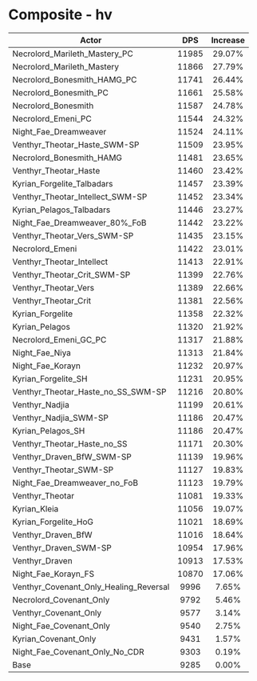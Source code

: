 # Composite - hv
| Actor | DPS | Increase |
|---|:---:|:---:|
|Necrolord_Marileth_Mastery_PC|11985|29.07%|
|Necrolord_Marileth_Mastery|11866|27.79%|
|Necrolord_Bonesmith_HAMG_PC|11741|26.44%|
|Necrolord_Bonesmith_PC|11661|25.58%|
|Necrolord_Bonesmith|11587|24.78%|
|Necrolord_Emeni_PC|11544|24.32%|
|Night_Fae_Dreamweaver|11524|24.11%|
|Venthyr_Theotar_Haste_SWM-SP|11509|23.95%|
|Necrolord_Bonesmith_HAMG|11481|23.65%|
|Venthyr_Theotar_Haste|11460|23.42%|
|Kyrian_Forgelite_Talbadars|11457|23.39%|
|Venthyr_Theotar_Intellect_SWM-SP|11452|23.34%|
|Kyrian_Pelagos_Talbadars|11446|23.27%|
|Night_Fae_Dreamweaver_80%_FoB|11442|23.22%|
|Venthyr_Theotar_Vers_SWM-SP|11435|23.15%|
|Necrolord_Emeni|11422|23.01%|
|Venthyr_Theotar_Intellect|11413|22.91%|
|Venthyr_Theotar_Crit_SWM-SP|11399|22.76%|
|Venthyr_Theotar_Vers|11389|22.66%|
|Venthyr_Theotar_Crit|11381|22.56%|
|Kyrian_Forgelite|11358|22.32%|
|Kyrian_Pelagos|11320|21.92%|
|Necrolord_Emeni_GC_PC|11317|21.88%|
|Night_Fae_Niya|11313|21.84%|
|Night_Fae_Korayn|11232|20.97%|
|Kyrian_Forgelite_SH|11231|20.95%|
|Venthyr_Theotar_Haste_no_SS_SWM-SP|11216|20.80%|
|Venthyr_Nadjia|11199|20.61%|
|Venthyr_Nadjia_SWM-SP|11186|20.47%|
|Kyrian_Pelagos_SH|11186|20.47%|
|Venthyr_Theotar_Haste_no_SS|11171|20.30%|
|Venthyr_Draven_BfW_SWM-SP|11139|19.96%|
|Venthyr_Theotar_SWM-SP|11127|19.83%|
|Night_Fae_Dreamweaver_no_FoB|11123|19.79%|
|Venthyr_Theotar|11081|19.33%|
|Kyrian_Kleia|11056|19.07%|
|Kyrian_Forgelite_HoG|11021|18.69%|
|Venthyr_Draven_BfW|11016|18.64%|
|Venthyr_Draven_SWM-SP|10954|17.96%|
|Venthyr_Draven|10913|17.53%|
|Night_Fae_Korayn_FS|10870|17.06%|
|Venthyr_Covenant_Only_Healing_Reversal|9996|7.65%|
|Necrolord_Covenant_Only|9792|5.46%|
|Venthyr_Covenant_Only|9577|3.14%|
|Night_Fae_Covenant_Only|9540|2.75%|
|Kyrian_Covenant_Only|9431|1.57%|
|Night_Fae_Covenant_Only_No_CDR|9303|0.19%|
|Base|9285|0.00%|
